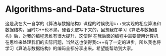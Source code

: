 # Algorithms-and-Data-Structures
这是我在大一自学的《算法与数据结构》课程的时候使用c++来实现的相应算法和数据结构，当时C++也不熟，硬着头皮写下来的，回想我在学习《算法与数据结构》后，对我的编程思维有很大提升，这使得
在我后面的编程中需要使用计算机在思维来处理我们的实际问题，当然这也使得我c++有了一定的进步，所以我也将学习《算法与数据结构》的编码全都分享出来。希望能帮助到大家。

